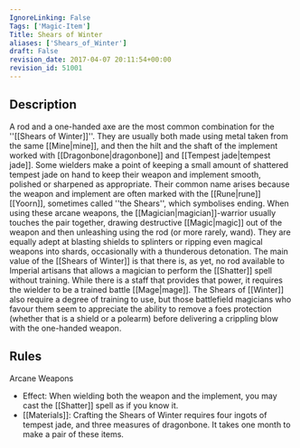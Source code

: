 ```yaml
---
IgnoreLinking: False
Tags: ['Magic-Item']
Title: Shears of Winter
aliases: ['Shears_of_Winter']
draft: False
revision_date: 2017-04-07 20:11:54+00:00
revision_id: 51001
---
```


## Description
A rod and a one-handed axe are the most common combination for the ''[[Shears of Winter]]''. They are usually both made using metal taken from the same [[Mine|mine]], and then the hilt and the shaft of the implement worked with [[Dragonbone|dragonbone]] and [[Tempest jade|tempest jade]]. Some wielders make a point of keeping a small amount of shattered tempest jade on hand to keep their weapon and implement smooth, polished or sharpened as appropriate. Their common name arises because the weapon and implement are often marked with the [[Rune|rune]] [[Yoorn]], sometimes called ''the Shears'', which symbolises ending.
When using these arcane weapons, the [[Magician|magician]]-warrior usually touches the pair together, drawing destructive [[Magic|magic]] out of the weapon and then unleashing using the rod (or more rarely, wand). They are equally adept at blasting shields to splinters or ripping even magical weapons into shards, occasionally with a thunderous detonation. 
The main value of the [[Shears of Winter]] is that there is, as yet, no rod available to Imperial artisans that allows a magician to perform the [[Shatter]] spell without training. While there is a staff that provides that power, it requires the wielder to be a trained battle [[Mage|mage]]. The Shears of [[Winter]] also require a degree of training to use, but those battlefield magicians who favour them seem to appreciate the ability to remove a foes protection (whether that is a shield or a polearm) before delivering a crippling blow with the one-handed weapon.
## Rules
Arcane Weapons
* Effect: When wielding both the weapon and the implement, you may cast the [[Shatter]] spell as if you know it.
* [[Materials]]: Crafting the Shears of Winter requires four ingots of tempest jade, and three measures of dragonbone. It takes one month to make a pair of these items.
